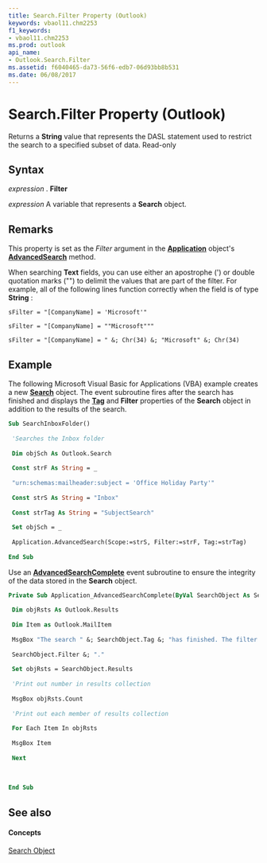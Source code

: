 ```yaml
---
title: Search.Filter Property (Outlook)
keywords: vbaol11.chm2253
f1_keywords:
- vbaol11.chm2253
ms.prod: outlook
api_name:
- Outlook.Search.Filter
ms.assetid: f6040465-da73-56f6-edb7-06d93bb8b531
ms.date: 06/08/2017
---
```



# Search.Filter Property (Outlook)

Returns a **String** value that represents the DASL statement used to restrict the search to a specified subset of data. Read-only


## Syntax

 _expression_ . **Filter**

 _expression_ A variable that represents a **Search** object.


## Remarks

This property is set as the  _Filter_ argument in the **[Application](application-object-outlook.md)** object's **[AdvancedSearch](application-advancedsearch-method-outlook.md)** method.

When searching **Text** fields, you can use either an apostrophe (') or double quotation marks ("") to delimit the values that are part of the filter. For example, all of the following lines function correctly when the field is of type **String** :




```
sFilter = "[CompanyName] = 'Microsoft'"
```




```
sFilter = "[CompanyName] = ""Microsoft"""
```




```
sFilter = "[CompanyName] = " &; Chr(34) &; "Microsoft" &; Chr(34)
```


## Example

The following Microsoft Visual Basic for Applications (VBA) example creates a new **[Search](search-object-outlook.md)** object. The event subroutine fires after the search has finished and displays the **[Tag](search-tag-property-outlook.md)** and **Filter** properties of the **Search** object in addition to the results of the search.


```vb
Sub SearchInboxFolder() 
 
 'Searches the Inbox folder 
 
 Dim objSch As Outlook.Search 
 
 Const strF As String = _ 
 
 "urn:schemas:mailheader:subject = 'Office Holiday Party'" 
 
 Const strS As String = "Inbox" 
 
 Const strTag As String = "SubjectSearch" 
 
 Set objSch = _ 
 
 Application.AdvancedSearch(Scope:=strS, Filter:=strF, Tag:=strTag) 
 
End Sub
```

Use an **[AdvancedSearchComplete](application-advancedsearchcomplete-event-outlook.md)** event subroutine to ensure the integrity of the data stored in the **Search** object.




```vb
Private Sub Application_AdvancedSearchComplete(ByVal SearchObject As Search) 
 
 Dim objRsts As Outlook.Results 
 
 Dim Item as Outlook.MailItem 
 
 MsgBox "The search " &; SearchObject.Tag &; "has finished. The filter used was " &; _ 
 
 SearchObject.Filter &; "." 
 
 Set objRsts = SearchObject.Results 
 
 'Print out number in results collection 
 
 MsgBox objRsts.Count 
 
 'Print out each member of results collection 
 
 For Each Item In objRsts 
 
 MsgBox Item 
 
 Next 
 
 
 
End Sub
```


## See also


#### Concepts


[Search Object](search-object-outlook.md)

